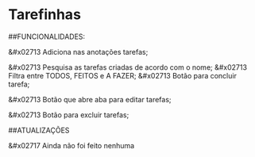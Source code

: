 # Tarefinhas
 

 

##FUNCIONALIDADES: 

&#x02713 Adiciona nas anotações tarefas; 

&#x02713 Pesquisa as tarefas criadas de acordo com o nome; 
&#x02713 Filtra entre TODOS, FEITOS e A FAZER; 
&#x02713 Botão para concluir tarefa; 

&#x02713 Botão que abre aba para editar tarefas; 

&#x02713 Botão para excluir tarefas; 

##ATUALIZAÇÕES 
 
&#x02717 Ainda não foi feito nenhuma 
